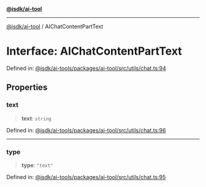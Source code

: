 [**@isdk/ai-tool**](../README.md)

***

[@isdk/ai-tool](../globals.md) / AIChatContentPartText

# Interface: AIChatContentPartText

Defined in: [@isdk/ai-tools/packages/ai-tool/src/utils/chat.ts:94](https://github.com/isdk/ai-tool.js/blob/e883e341c67e937e7d3a3e95e8bc56844896f5a3/src/utils/chat.ts#L94)

## Properties

### text

> **text**: `string`

Defined in: [@isdk/ai-tools/packages/ai-tool/src/utils/chat.ts:96](https://github.com/isdk/ai-tool.js/blob/e883e341c67e937e7d3a3e95e8bc56844896f5a3/src/utils/chat.ts#L96)

***

### type

> **type**: `"text"`

Defined in: [@isdk/ai-tools/packages/ai-tool/src/utils/chat.ts:95](https://github.com/isdk/ai-tool.js/blob/e883e341c67e937e7d3a3e95e8bc56844896f5a3/src/utils/chat.ts#L95)
